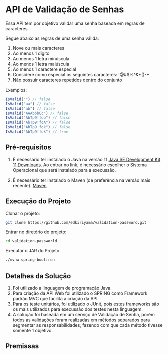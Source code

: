 # API de Validação de Senhas

Essa API tem por objetivo validar uma senha baseada em regras de caracteres.

Segue abaixo as regras de uma senha válida:

1. Nove ou mais caracteres
2. Ao menos 1 dígito
3. Ao menos 1 letra minúscula
4. Ao menos 1 letra maiúscula
5. Ao menos 1 caractere especial
6. Considere como especial os seguintes caracteres: !@#$%^&*()-+
7. Não possuir caracteres repetidos dentro do conjunto

Exemplos:

```javascript
IsValid("") // false  
IsValid("aa") // false  
IsValid("ab") // false  
IsValid("AAAbbbCc") // false  
IsValid("AbTp9!foo") // false  
IsValid("AbTp9!foA") // false
IsValid("AbTp9 fok") // false
IsValid("AbTp9!fok") // true
```
## Pré-requisitos
1. É necessário ter instalado o Java na versão 11 [Java SE Development Kit 11 Downloads](https://www.oracle.com/br/java/technologies/javase-jdk11-downloads.html). Ao entrar no link, é necessário escolher o Sistema Operacional que será instalado para a execussão.

2. É necessário ter instalado o Maven (de preferência na versão mais recente). [Maven](https://maven.apache.org/download.cgi)

## Execução do Projeto

Clonar o projeto:

```bash
git clone https://github.com/edkiriyama/validation-password.git
```
Entrar no diretório do projeto:

```bash
cd validation-passworld
```

Executar o JAR do Projeto:
```bash
./mvnw spring-boot:run
```

## Detalhes da Solução

1. Foi utilizado a linguagem de programação Java. 
2. Para criação da API Web foi utilizado o SPRING como Framework padrão MVC que facilita a criação da API.
3. Para os teste unitários, foi utilizado o JUnit, pois estes frameworks são os mais utilizados para execussão dos testes nesta linguagem.
4. A solução foi baseada em um serviço de Validação de Senha, porém todos as validações foram realizadas em métodos separados para segmentar as responsabilidades, fazendo com que cada método tivesse somente 1 objetivo.

## Premissas


